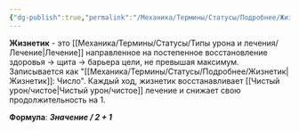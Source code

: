 ```yaml
---
{"dg-publish":true,"permalink":"/Механика/Термины/Статусы/Подробнее/Жизнетик/","noteIcon":"","created":"2025-09-05T14:21:13.888+03:00","updated":"2025-09-24T18:05:13.566+03:00"}
---
```




**Жизнетик** - это [[Механика/Термины/Статусы/Типы урона и лечения/Лечение\|Лечение]] направленное на постепенное восстановление здоровья -> щита -> барьера цели, не превышая максимум. Записывается как "[[Механика/Термины/Статусы/Подробнее/Жизнетик\|Жизнетик]]: Число". Каждый ход, жизнетик восстанавливает [[Чистый урон/чистое\|Чистый урон/чистое]] лечение и снижает свою продолжительность на 1.

**Формула**: ***Значение / 2 + 1***